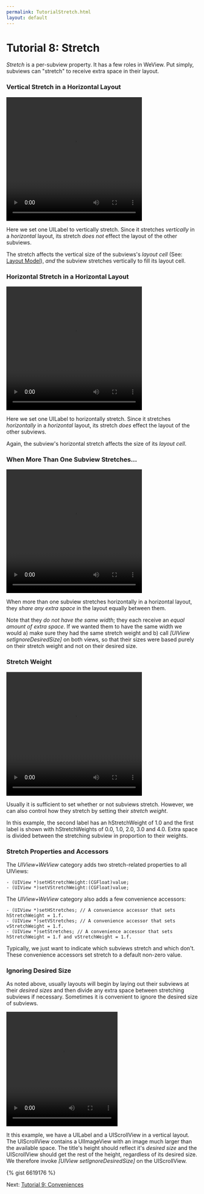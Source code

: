 ```yaml
---
permalink: TutorialStretch.html
layout: default
---
```


Tutorial 8: Stretch
==

<!-- TEMPLATE START -->

_Stretch_ is a per-subview property. It has a few roles in WeView.  Put simply, subviews can "stretch" to receive extra space in their layout.


### Vertical Stretch in a Horizontal Layout

<video WIDTH="356" HEIGHT="324" AUTOPLAY="true" controls="true" LOOP="true" class="embedded_video" >
<source src="videos/video-9DAFBBF5-5099-4CCF-8A41-F7DCAB5E2E1C-30497-00024594CE3DD371.mp4" type="video/mp4" />
<source src="videos/video-9DAFBBF5-5099-4CCF-8A41-F7DCAB5E2E1C-30497-00024594CE3DD371.webm" type="video/webm" />
</video>

Here we set one UILabel to vertically stretch.  Since it stretches _vertically_ in a _horizontal_ layout, its stretch _does not_ effect the layout of the other subviews.  

The stretch affects the vertical size of the subviews's _layout cell_ (See: [Layout Model](TutorialLayoutModel.html)), _and_ the subview stretches vertically to fill its layout cell.


### Horizontal Stretch in a Horizontal Layout

<video WIDTH="356" HEIGHT="324" AUTOPLAY="true" controls="true" LOOP="true" class="embedded_video" >
<source src="videos/video-C3956C04-2100-4C64-8958-4EEB97CE381D-30497-00024592468344C2.mp4" type="video/mp4" />
<source src="videos/video-C3956C04-2100-4C64-8958-4EEB97CE381D-30497-00024592468344C2.webm" type="video/webm" />
</video>

Here we set one UILabel to horizontally stretch.  Since it stretches _horizontally_ in a _horizontal_ layout, its stretch _does_ effect the layout of the other subviews.

Again, the subview's horizontal stretch affects the size of its _layout cell_.


### When More Than One Subview Stretches...

 <video WIDTH="356" HEIGHT="324" AUTOPLAY="true" controls="true" LOOP="true" class="embedded_video" >
 <source src="videos/video-E3D6C0C3-99D0-4244-8DE3-AFAC08EACF50-30497-000246034A91B250.mp4" type="video/mp4" />
 <source src="videos/video-E3D6C0C3-99D0-4244-8DE3-AFAC08EACF50-30497-000246034A91B250.webm" type="video/webm" />
 </video>

When more than one subview stretches horizontally in a horizontal layout, they _share any extra space_ in the layout equally between them.

Note that they _do not have the same width_; they each receive an _equal amount of extra space_.  If we wanted them to have the same width we would a) make sure they had the same stretch weight and b) call _\[UIView setIgnoreDesiredSize\]_ on both views, so that their sizes were based purely on their stretch weight and not on their desired size.

### Stretch Weight

<video WIDTH="356" HEIGHT="324" AUTOPLAY="true" controls="true" LOOP="true" class="embedded_video" >
<source src="videos/video-195620C4-BBD3-4CAC-95F3-9A5C4CD02BB3-30497-0002460DBE426621.mp4" type="video/mp4" />
<source src="videos/video-195620C4-BBD3-4CAC-95F3-9A5C4CD02BB3-30497-0002460DBE426621.webm" type="video/webm" />
</video>

Usually it is sufficient to set whether or not subviews stretch.  However, we can also control how they stretch by setting their _stretch weight_.  

In this example, the second label has an hStretchWeight of 1.0 and the first label is shown with hStretchWeights of 0.0, 1.0, 2.0, 3.0 and 4.0.  Extra space is divided between the stretching subview in proportion to their weights.


### Stretch Properties and Accessors

The _UIView+WeView_ category adds two stretch-related properties to all UIViews:

	- (UIView *)setHStretchWeight:(CGFloat)value;
	- (UIView *)setVStretchWeight:(CGFloat)value;

The _UIView+WeView_ category also adds a few convenience accessors:

	- (UIView *)setHStretches; // A convenience accessor that sets hStretchWeight = 1.f.
	- (UIView *)setVStretches; // A convenience accessor that sets vStretchWeight = 1.f.
	- (UIView *)setStretches; // A convenience accessor that sets hStretchWeight = 1.f and vStretchWeight = 1.f.

Typically, we just want to indicate which subviews stretch and which don't.  These convenience accessors set stretch to a default non-zero value.

### Ignoring Desired Size

As noted above, usually layouts will begin by laying out their subviews at their _desired sizes_ and then divide any extra space between stretching subviews if necessary.  Sometimes it is convenient to ignore the desired size of subviews.

<video WIDTH="292" HEIGHT="300" AUTOPLAY="true" controls="true" LOOP="true" class="embedded_video" >
    <source src="videos/video-B0203939-DBF5-4EDA-9DC3-D76E58FD7522-19015-0006A36CDD754484.mp4" type="video/mp4" />
    <source src="videos/video-B0203939-DBF5-4EDA-9DC3-D76E58FD7522-19015-0006A36CDD754484.webm" type="video/webm" />
</video>

It this example, we have a UILabel and a UIScrollView in a vertical layout.  The UIScrollView contains a UIImageView with an image much larger than the available space. The title's height should reflect it's _desired size_ and the UIScrollView should get the rest of the height, regardless of its desired size.  We therefore invoke _\[UIView setIgnoreDesiredSize\]_ on the UIScrollView.

{% gist 6619176 %}


<!-- TEMPLATE END -->

<p class="nextLink">Next:  <a href="TutorialConvenience.html">Tutorial 9: Conveniences</a></p>